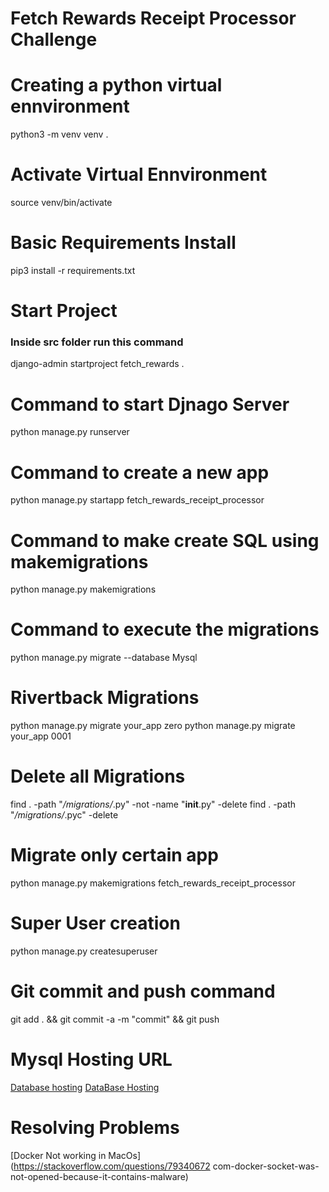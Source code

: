 # Fetch Rewards Receipt Processor Challenge

# Creating a python virtual ennvironment
python3 -m venv venv .

# Activate Virtual Ennvironment
source venv/bin/activate 

# Basic Requirements Install 
pip3 install -r requirements.txt

# Start Project
### Inside src folder run this command
django-admin startproject fetch_rewards .

# Command to start Djnago Server
python manage.py runserver

# Command to create a new app
python manage.py startapp fetch_rewards_receipt_processor

# Command to make create SQL using makemigrations
python manage.py makemigrations

# Command to execute the migrations
python manage.py migrate --database Mysql

# Rivertback Migrations 
python manage.py migrate your_app zero
python manage.py migrate your_app 0001

# Delete all Migrations
find . -path "*/migrations/*.py" -not -name "__init__.py" -delete
find . -path "*/migrations/*.pyc"  -delete

# Migrate only certain app
python manage.py makemigrations fetch_rewards_receipt_processor

# Super User creation
python manage.py createsuperuser

# Git commit and push command
git add . && git commit -a -m "commit" && git push


# Mysql Hosting URL
[Database hosting](https://cp1.awardspace.net/database-manager/)
[DataBase Hosting](https://dash.filess.io/#/app/databases/v1/0d150f34-e44d-4a69-bc95-cc510f266e2d)

# Resolving Problems
[Docker Not working in MacOs](https://stackoverflow.com/questions/79340672 com-docker-socket-was-not-opened-because-it-contains-malware)